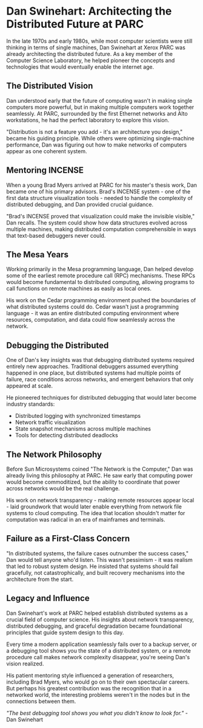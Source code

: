 # Dan Swinehart: Architecting the Distributed Future at PARC

In the late 1970s and early 1980s, while most computer scientists were still thinking in terms of single machines, Dan Swinehart at Xerox PARC was already architecting the distributed future. As a key member of the Computer Science Laboratory, he helped pioneer the concepts and technologies that would eventually enable the internet age.

## The Distributed Vision

Dan understood early that the future of computing wasn't in making single computers more powerful, but in making multiple computers work together seamlessly. At PARC, surrounded by the first Ethernet networks and Alto workstations, he had the perfect laboratory to explore this vision.

"Distribution is not a feature you add - it's an architecture you design," became his guiding principle. While others were optimizing single-machine performance, Dan was figuring out how to make networks of computers appear as one coherent system.

## Mentoring INCENSE

When a young Brad Myers arrived at PARC for his master's thesis work, Dan became one of his primary advisors. Brad's INCENSE system - one of the first data structure visualization tools - needed to handle the complexity of distributed debugging, and Dan provided crucial guidance.

"Brad's INCENSE proved that visualization could make the invisible visible," Dan recalls. The system could show how data structures evolved across multiple machines, making distributed computation comprehensible in ways that text-based debuggers never could.

## The Mesa Years

Working primarily in the Mesa programming language, Dan helped develop some of the earliest remote procedure call (RPC) mechanisms. These RPCs would become fundamental to distributed computing, allowing programs to call functions on remote machines as easily as local ones.

His work on the Cedar programming environment pushed the boundaries of what distributed systems could do. Cedar wasn't just a programming language - it was an entire distributed computing environment where resources, computation, and data could flow seamlessly across the network.

## Debugging the Distributed

One of Dan's key insights was that debugging distributed systems required entirely new approaches. Traditional debuggers assumed everything happened in one place, but distributed systems had multiple points of failure, race conditions across networks, and emergent behaviors that only appeared at scale.

He pioneered techniques for distributed debugging that would later become industry standards:
- Distributed logging with synchronized timestamps
- Network traffic visualization
- State snapshot mechanisms across multiple machines
- Tools for detecting distributed deadlocks

## The Network Philosophy

Before Sun Microsystems coined "The Network is the Computer," Dan was already living this philosophy at PARC. He saw early that computing power would become commoditized, but the ability to coordinate that power across networks would be the real challenge.

His work on network transparency - making remote resources appear local - laid groundwork that would later enable everything from network file systems to cloud computing. The idea that location shouldn't matter for computation was radical in an era of mainframes and terminals.

## Failure as a First-Class Concern

"In distributed systems, the failure cases outnumber the success cases," Dan would tell anyone who'd listen. This wasn't pessimism - it was realism that led to robust system design. He insisted that systems should fail gracefully, not catastrophically, and built recovery mechanisms into the architecture from the start.

## Legacy and Influence

Dan Swinehart's work at PARC helped establish distributed systems as a crucial field of computer science. His insights about network transparency, distributed debugging, and graceful degradation became foundational principles that guide system design to this day.

Every time a modern application seamlessly fails over to a backup server, or a debugging tool shows you the state of a distributed system, or a remote procedure call makes network complexity disappear, you're seeing Dan's vision realized.

His patient mentoring style influenced a generation of researchers, including Brad Myers, who would go on to their own spectacular careers. But perhaps his greatest contribution was the recognition that in a networked world, the interesting problems weren't in the nodes but in the connections between them.

*"The best debugging tool shows you what you didn't know to look for."* - Dan Swinehart 